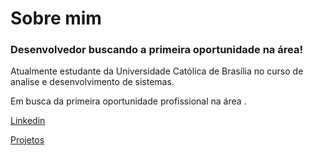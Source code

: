 # Sobre mim

### Desenvolvedor buscando a primeira oportunidade na área!

Atualmente estudante da Universidade Católica de Brasília no curso de analise e desenvolvimento de sistemas.

Em busca da primeira oportunidade profissional na área .

[Linkedin](https://www.linkedin.com/in/pedro-henrique-pinto-642848247/)

[Projetos](https://github.com/pdrhp?tab=repositories)
